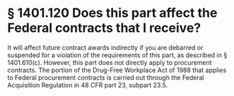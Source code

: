# § 1401.120   Does this part affect the Federal contracts that I receive?

It will affect future contract awards indirectly if you are debarred or suspended for a violation of the requirements of this part, as described in § 1401.610(c). However, this part does not directly apply to procurement contracts. The portion of the Drug-Free Workplace Act of 1988 that applies to Federal procurement contracts is carried out through the Federal Acquisition Regulation in 48 CFR part 23, subpart 23.5.




